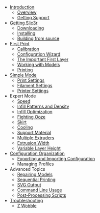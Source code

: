 <div id="manual-toc">

* [Introduction](/intro/overview.html)
    * [Overview](/intro/overview.html)
    * [Getting Support](/intro/getting-support.html)
* [Getting Slic3r](/getting-slic3r/getting-slic3r.html)
    * [Downloading](/getting-slic3r/getting-slic3r.html#downloading)
    * [Installing](/getting-slic3r/getting-slic3r.html#installing)
    * [Building from source](/getting-slic3r/getting-slic3r#building-from-source)
* [First Print](/first-print/calibration.html)
    * [Calibration](/first-print/calibration.html)
    * [Configuration Wizard](/first-print/configuration-wizard.html)
    * [The Important First Layer](/first-print/first-layer.html)
    * [Working with Models](/first-print/working-with-models.html)
    * [Printing](/first-print/printing.html)
* [Simple Mode](/simple-mode/simple-mode.html)
    * [Print Settings](/simple-mode/simple-mode.html#print-settings)
    * [Filament Settings](/simple-mode/simple-mode.html#filament-settings)
    * [Printer Settings](/simple-mode/simple-mode.html#printer-settings)
* Expert Mode
    * [Speed](/expert-mode/speed.html)
    * [Infill Patterns and Density](/expert-mode/infill.html)
    * [Infill Optimization](/expert-mode/infill-optimization.html)
    * [Fighting Ooze](/expert-mode/fighting-ooze.html)
    * [Skirt](/expert-mode/skirt.html)
    * [Cooling](/expert-mode/cooling.html)
    * [Support Material](/expert-mode/support-material.html)
    * [Multiple Extruders](/expert-mode/multiple-extruders.html)
    * [Extrusion Width](/expert-mode/extrusion-width.html)
    * [Variable Layer Height](/expert-mode/variable-layer-height.html)
* [Configuration Organization](/configuration-organization/configuration-organization.html)
    * [Exporting and Importing Configuration](/configuration-organization/configuration-organization.html#exporting-and-importing-configuration)
    * [Managing Profiles](/configuration-organization/configuration-organization.html#profiles)
* Advanced Topics
    * [Repairing Models](/advanced/repairing-models.html)
    * [Sequential Printing](/advanced/sequential-printing.html)
    * [SVG Output](/advanced/svg-output.html)
    * [Command Line Usage](/advanced/command-line.html)
    * [Post-Processing Scripts](/advanced/post-processing.html)
* [Troubleshooting](/troubleshooting/troubleshooting.html)
    * [Z Wobble](/troubleshooting/troubleshooting.html#z-wobble)
    
</div>
